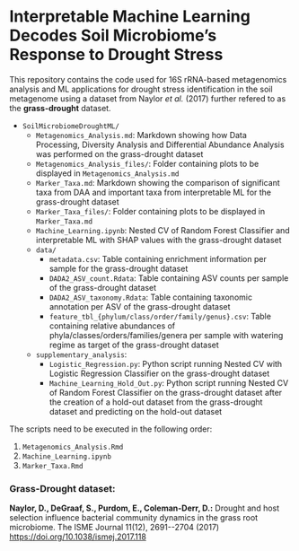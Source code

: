 # Interpretable Machine Learning Decodes Soil Microbiome’s Response to Drought Stress

This repository contains the code used for 16S rRNA-based metagenomics analysis and ML applications for drought stress identification in the soil metagenome using a dataset from Naylor *et al.* (2017) further refered to as the **grass-drought** dataset.

- `SoilMicrobiomeDroughtML/`
  - `Metagenomics_Analysis.md`: Markdown showing how Data Processing, Diversity Analysis and Differential Abundance Analysis was performed on the grass-drought dataset
  - `Metagenomics_Analysis_files/`: Folder containing plots to be displayed in `Metagenomics_Analysis.md`
  - `Marker_Taxa.md`: Markdown showing the comparison of significant taxa from DAA and important taxa from interpretable ML for the grass-drought dataset
  - `Marker_Taxa_files/`: Folder containing plots to be displayed in `Marker_Taxa.md`
  - `Machine_Learning.ipynb`: Nested CV of Random Forest Classifier and interpretable ML with SHAP values with the grass-drought dataset
  - `data/`
    - `metadata.csv`: Table containing enrichment information per sample for the grass-drought dataset
    - `DADA2_ASV_count.Rdata`: Table containing ASV counts per sample of the grass-drought dataset
    - `DADA2_ASV_taxonomy.Rdata`: Table containing taxonomic annotation per ASV of the grass-drought dataset
    - `feature_tbl_{phylum/class/order/family/genus}.csv`: Table containing relative abundances of phyla/classes/orders/families/genera per sample with watering regime as target of the grass-drought dataset
  - `supplementary_analysis`:
    - `Logistic_Regression.py`: Python script running Nested CV with Logistic Regression Classifier on the grass-drought dataset
    - `Machine_Learning_Hold_Out.py`: Python script running Nested CV of Random Forest Classifier on the grass-drought dataset after the creation of a hold-out dataset from the grass-drought dataset and predicting on the hold-out dataset

The scripts need to be executed in the following order:

1. `Metagenomics_Analysis.Rmd`
2. `Machine_Learning.ipynb`
3. `Marker_Taxa.Rmd`

### Grass-Drought dataset:
**Naylor, D., DeGraaf, S., Purdom, E., Coleman-Derr, D.:**
Drought and host selection influence bacterial community dynamics in the grass root microbiome. The ISME Journal 11(12), 2691--2704 (2017)
<https://doi.org/10.1038/ismej.2017.118>
